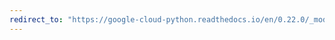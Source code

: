 ```yaml
---
redirect_to: "https://google-cloud-python.readthedocs.io/en/0.22.0/_modules/google/cloud/storage/bucket.html"
---
```

